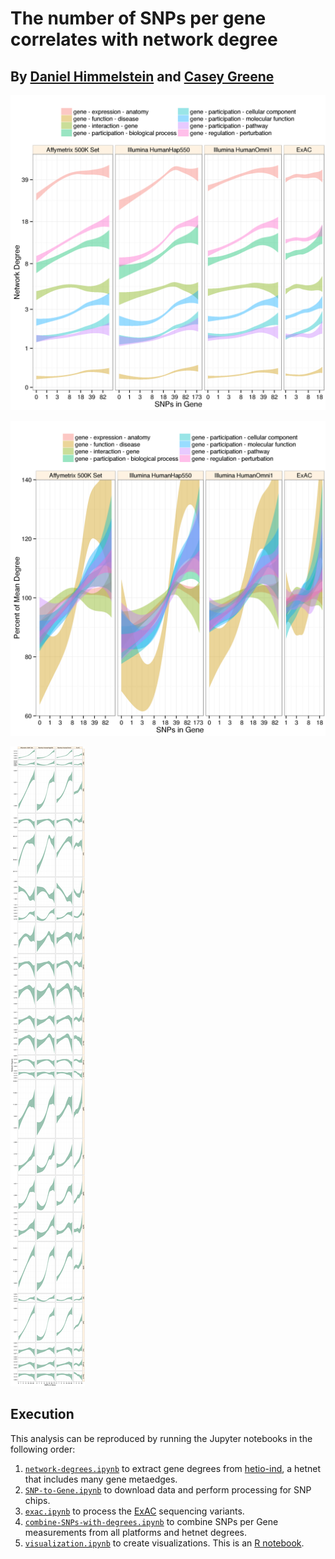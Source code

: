 # The number of SNPs per gene correlates with network degree 

## By [Daniel Himmelstein](http://dhimmel.com) and [Casey Greene](http://www.greenelab.com/)

![](figure/degree-v-snps.png?raw=true)

![](figure/adj-degree-v-snps.png?raw=true)

![](figure/degree-v-snps-all.png?raw=true)

## Execution

This analysis can be reproduced by running the Jupyter notebooks in the following order:

1. [`network-degrees.ipynb`](network-degrees.ipynb) to extract gene degrees from [hetio-ind](https://github.com/dhimmel/integrate), a hetnet that includes many gene metaedges.
2. [`SNP-to-Gene.ipynb`](SNP-to-Gene.ipynb) to download data and perform processing for SNP chips.
3. [`exac.ipynb`](exac.ipynb) to process the [ExAC](http://exac.broadinstitute.org/) sequencing variants.
4. [`combine-SNPs-with-degrees.ipynb`](combine-SNPs-with-degrees.ipynb) to combine SNPs per Gene measurements from all platforms and hetnet degrees.
5. [`visualization.ipynb`](visualization.ipynb) to create visualizations. This is an [R notebook](https://github.com/IRkernel/IRkernel).
